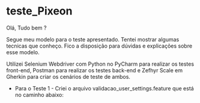 # teste_Pixeon

Olá, Tudo bem ?

Segue meu modelo para o teste apresentado. Tentei mostrar algumas tecnicas que conheço. Fico a disposição para dúvidas e explicações sobre esse modelo.

Utilizei Selenium Webdriver com Python no PyCharm para realizar os testes front-end, Postman para realizar os testes back-end e Zefhyr Scale em Gherkin para criar os cenários de teste de ambos.

* Para o Teste 1 - Criei o arquivo validacao_user_settings.feature que está no caminho abaixo:


  

